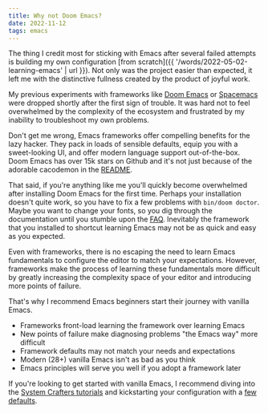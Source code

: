 ```yaml
---
title: Why not Doom Emacs?
date: 2022-11-12
tags: emacs
---
```


The thing I credit most for sticking with Emacs after several failed attempts is
building my own configuration [from
scratch]({{ '/words/2022-05-02-learning-emacs' | url }}). Not only was the project
easier than expected, it left me with the distinctive fullness created by the product
of joyful work.

My previous experiments with frameworks like
[Doom Emacs](https://github.com/doomemacs/doomemacs) or
[Spacemacs](https://www.spacemacs.org/) were dropped shortly after the first
sign of trouble. It was hard not to feel overwhelmed by the complexity of the
ecosystem and frustrated by my inability to troubleshoot my own problems.

Don't get me wrong, Emacs frameworks offer compelling benefits for the lazy
hacker. They pack in loads of sensible defaults, equip you with a sweet-looking
UI, and offer modern language support out-of-the-box. Doom Emacs has over 15k
stars on Github and it's not just because of the adorable cacodemon in the
[README](https://github.com/doomemacs/doomemacs#introduction).

That said, if you're anything like me you'll quickly become overwhelmed after
installing Doom Emacs for the first time. Perhaps your installation doesn't
quite work, so you have to fix a few problems with `bin/doom doctor`. Maybe you
want to change your fonts, so you dig through the documentation until you
stumble upon the
[FAQ](https://github.com/doomemacs/doomemacs/blob/master/docs/faq.org#change-my-fonts).
Inevitably the framework that you installed to shortcut learning Emacs may not
be as quick and easy as you expected.

Even with frameworks, there is no escaping the need to learn Emacs fundamentals
to configure the editor to match your expectations. However, frameworks make the
process of learning these fundamentals more difficult by greatly increasing the
complexity space of your editor and introducing more points of failure.

That's why I recommend Emacs beginners start their journey with vanilla Emacs.

- Frameworks front-load learning the framework over learning Emacs
- New points of failure make diagnosing problems "the Emacs way" more difficult
- Framework defaults may not match your needs and expectations
- Modern (28+) vanilla Emacs isn't as bad as you think
- Emacs principles will serve you well if you adopt a framework later

If you're looking to get started with vanilla Emacs, I recommend diving into the
[System Crafters tutorials](https://youtu.be/74zOY-vgkyw) and kickstarting your
configuration with a
[few defaults](https://gist.github.com/mgmarlow/c298502c0f84d1c06c881b8de404b7c7).
